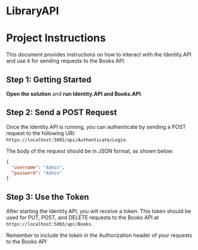 # LibraryAPI

# Project Instructions

This document provides instructions on how to interact with the Identity.API and use it for sending requests to the Books API.

## Step 1: Getting Started

**Open the solution** and **run Identity.API and Books.API**.


## Step 2: Send a POST Request

Once the Identity.API is running, you can authenticate by sending a POST request to the following URI: `https://localhost:5002/api/Authenticate/Login`.

The body of the request should be in JSON format, as shown below:

```json
{
  "username": "Admin",
  "password": "Admin"
}
```

## Step 3: Use the Token

After starting the Identity.API, you will receive a token. This token should be used for PUT, POST, and DELETE requests to the Books API at `https://localhost:5003/api/Books`.

Remember to include the token in the Authorization header of your requests to the Books API
